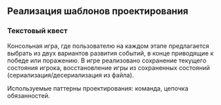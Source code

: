 ## Реализация шаблонов проектирования
### Текстовый квест

Консольная игра, где пользователю на каждом этапе предлагается выбрать из двух вариантов развития событий, в конце приводящие к победе или поражению. В игре реализовано сохранение текущего состояния игрока, восстановление игры из сохраненных состояний (сериализация/десериализация из файла). 

Используемые паттерны проектирования:
команда, цепочка обязанностей.

